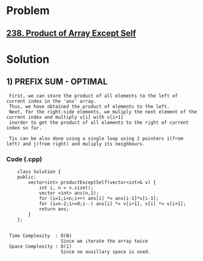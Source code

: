 # Problem

## [238. Product of Array Except Self](https://leetcode.com/problems/product-of-array-except-self/)


# Solution 

## 1) PREFIX SUM - OPTIMAL

     First, we can store the product of all elements to the left of current index in the 'ans' array.
     Thus, we have obtained the product of elements to the left.
     Next, for the right-side elements, we muliply the next element of the current index and multiply v[i] with v[i+1] 
     inorder to get the product of all elements to the right of current index so far.
       
     Tis can be also done using a single loop using 2 pointers i(from left) and j(from right) and muliply its neighbours.  
     
   ### Code (.cpp)
   
        class Solution {
        public:
            vector<int> productExceptSelf(vector<int>& v) {
                int i, n = v.size();
                vector <int> ans(n,1);
                for (i=1;i<n;i++) ans[i] *= ans[i-1]*v[i-1];
                for (i=n-2;i>=0;i--) ans[i] *= v[i+1], v[i] *= v[i+1];
                return ans;
            }
        };
     
     
     Time Complexity  : O(N) 
                        Since we iterate the array twice
     Space Complexity : O(1)
                        Since no auxillary space is used.
        

